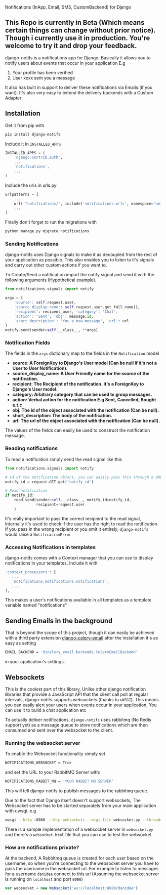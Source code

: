 Notifications (InApp, Email, SMS, CustomBackend) for Django

## This Repo is currently in Beta (Which means certain things can change without prior notice). Though i currently use it in production. You're welcome to try it and drop your feedback.

django-notifs is a notifications app for Django. Basically it allows you to notify users about events that occur in your application E.g

1. Your profile has been verified
2. User xxxx sent you a message

It also has built in support to deliver these notifications via Emails (if you want). It's also very easy to extend the delivery backends with a Custom Adapter

## Installation
Get it from pip with

```bash
pip install django-notifs
```

Include it in `INSTALLED_APPS`

```python
INSTALLED_APPS = (
    'django.contrib.auth',
    ...
    'notifications',
    ...
)
```

Include the urls in urls.py

```python
urlpatterns = [
    ...
    url('^notifications/', include('notifications.urls', namespace='notifications')),
    ...
]
```

Finally don't forget to run the migrations with

```bash
python manage.py migrate notifications
```

### Sending Notifications
django-notifs uses Django signals to make it as decoupled from the rest of your application as possible. This also enables you to listen to it's signals and carry out other custom actions if you want to.

To Create/Send a notification import the notify signal and send it with the following arguments (Hypothetical example).

```python
from notifications.signals import notify

args = {
    'source': self.request.user,
    'source_display_name': self.request.user.get_full_name(),
    'recipient': recipent_user, 'category': 'Chat',
    'action': 'Sent', 'obj': message.id,
    'short_description': 'You a new message', 'url': url
}
notify.send(sender=self.__class__, **args)
```
### Notification Fields
The fields in the `args` dictionary map to the fields in the `Notification` model

  - **source: A ForeignKey to Django's User model (Can be null if it's not a User to User Notification).**
  - **source_display_name: A User Friendly name for the source of the notification.**
  - **recipient: The Recipient of the notification. It's a ForeignKey to Django's User model.**
  - **category: Arbitrary category that can be used to group messages.**
  - **action: Verbal action for the notification E.g Sent, Cancelled, Bought e.t.c**
  - **obj: The id of the object associated with the notification (Can be null).**
  - **short_description: The body of the notification.**
  - **url: The url of the object associated with the notification (Can be null).**

The values of the fields can easily be used to construct the notification message.


### Reading notifications
To read a notification simply send the read signal like this

```python
from notifications.signals import notify

# id of the notification object, you can easily pass this through a URL
notify_id = request.GET.get('notify_id')

# Read notification
if notify_id:
    read.send(sender=self.__class__, notify_id=notify_id,
              recipient=request.user
    )
```

It's really important to pass the correct recipient to the read signal, Internally it's used to check if the user has the right to read the notification. If you pass in the wrong recipient or you omit it entirely, `django-notifs` would raise a
`NotificationError`

### Accessing Notifications in templates
django-notifs comes with a Context manager that you can use to display notifications in your templates. Include it with

 ```bash
'context_processors': [
    ...
    'notifications.notifications.notifications',
    ...
],
```

This makes a user's notifications available in all templates as a template variable named "notifications"


## Sending Emails in the background
That is beyond the scope of this project, though it can easily be achieved with a third party extension [django-celery-email](https://github.com/pmclanahan/django-celery-email) after the installation it's as easy as setting

```bash
EMAIL_BACKEND = 'djcelery_email.backends.CeleryEmailBackend'
```
in your application's settings.

## Websockets
This is the coolest part of this library, Unlike other django notification libraries that provide a JavaScript API that the client call poll at regular intervals, django-notifs supports websockets (thanks to `uWSGI`). This means you can easily alert your users when events occur in your application, You can use it to build a chat application etc

To actually deliver notifications, `django-notifs` uses rabbitmq (No Redis support yet) as a message queue to store notifications which are then consumed and sent over the websocket to the client.


### Running the websocket server
To enable the Websocket functionality simply set 

```bash
NOTIFICATIONS_WEBSOCKET = True
```

and set the URL to your RabbitMQ Server with:

```bash
NOTIFICATIONS_RABBIT_MQ = 'YOUR RABBIT MQ SERVER'
```

This will tell django-notifs to publish messages to the rabbitmq queue.

Due to the fact that Django itself doesn't support websockets, The Websocket server has to be started separately from your main application with uwsgi. e.g

```bash
uwsgi --http :8080 --http-websockets --wsgi-file websocket.py --threads 2 --workers 2 --processes 2 --thunder-lock --master
```

There is a sample implementation of a websocket server in `websocket.py` and there's a `websocket.html` file that you can use to test the websocket.

### How are notifications private?
At the backend, A Rabbitmq queue is created for each user based on the username, so when you're connecting to the websocket server you have to pass the username in the websocket url. For example to listen to messages for a username `danidee` connect to this url (Assuming the websocket server is running on `localhost` and port `8080`)

```JavaScript
var websocket = new Websocket('ws://localhost:8080/danidee')
```


